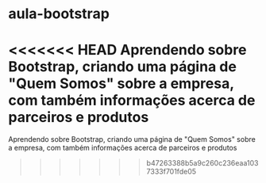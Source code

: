 # aula-bootstrap
<<<<<<< HEAD
Aprendendo sobre Bootstrap, criando uma página de "Quem Somos" sobre a empresa, com também informações acerca de parceiros e produtos
=======
Aprendendo sobre Bootstrap, criando uma página de "Quem Somos" sobre a empresa, com também informações acerca de parceiros e produtos
>>>>>>> b47263388b5a9c260c236eaa1037333f701fde05
